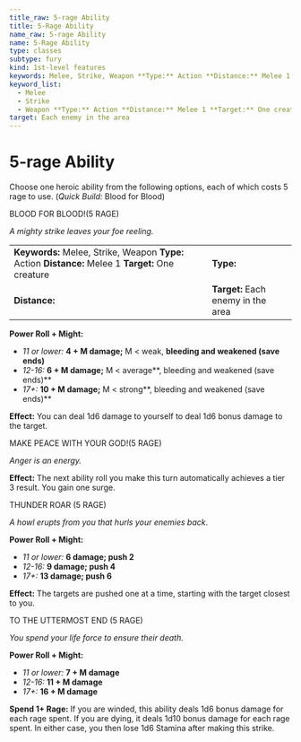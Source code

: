 ```yaml
---
title_raw: 5-rage Ability
title: 5-Rage Ability
name_raw: 5-rage Ability
name: 5-Rage Ability
type: classes
subtype: fury
kind: 1st-level features
keywords: Melee, Strike, Weapon **Type:** Action **Distance:** Melee 1 **Target:** One creature
keyword_list:
  - Melee
  - Strike
  - Weapon **Type:** Action **Distance:** Melee 1 **Target:** One creature
target: Each enemy in the area
---
```


# 5-rage Ability

Choose one heroic ability from the following options, each of which costs 5 rage to use. (*Quick Build:* Blood for Blood)

BLOOD FOR BLOOD!(5 RAGE)

*A mighty strike leaves your foe reeling.*

|                                                                                                     |                                    |
| :-------------------------------------------------------------------------------------------------- | :--------------------------------- |
| **Keywords:** Melee, Strike, Weapon **Type:** Action **Distance:** Melee 1 **Target:** One creature | **Type:**                          |
| **Distance:**                                                                                       | **Target:** Each enemy in the area |

**Power Roll + Might:**

- *11 or lower:* **4 + M damage;** M \< weak, **bleeding and weakened (save ends)**
- *12-16:* **6 + M damage;** M \< average\*\*, bleeding and weakened (save ends)\*\*
- *17+:* **10 + M damage;** M \< strong\*\*, bleeding and weakened (save ends)\*\*

**Effect:** You can deal 1d6 damage to yourself to deal 1d6 bonus damage to the target.

MAKE PEACE WITH YOUR GOD!(5 RAGE)

*Anger is an energy.*

**Effect:** The next ability roll you make this turn automatically achieves a tier 3 result. You gain one surge.

THUNDER ROAR (5 RAGE)

*A howl erupts from you that hurls your enemies back*.

**Power Roll + Might:**

- *11 or lower:* **6 damage; push 2**
- *12-16:* **9 damage; push 4**
- *17+:* **13 damage; push 6**

**Effect:** The targets are pushed one at a time, starting with the target closest to you.

TO THE UTTERMOST END (5 RAGE)

*You spend your life force to ensure their death.*

**Power Roll + Might:**

- *11 or lower:* **7 + M damage**
- *12-16:* **11 + M damage**
- *17+:* **16 + M damage**

**Spend 1+ Rage:** If you are winded, this ability deals 1d6 bonus damage for each rage spent. If you are dying, it deals 1d10 bonus damage for each rage spent. In either case, you then lose 1d6 Stamina after making this strike.
